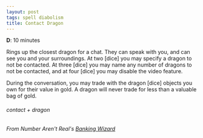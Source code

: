 ```yaml
---
layout: post
tags: spell diabolism
title: Contact Dragon
---
```

**D**: 10 minutes

Rings up the closest dragon for a chat. They can speak with you, and can see you and your surroundings. At two [dice] you may specify a dragon to not be contacted. At three [dice] you may name any number of dragons to not be contacted, and at four [dice] you may disable the video feature.

During the conversation, you may trade with the dragon [dice] objects you own for their value in gold. A dragon will never trade for less than a valuable bag of gold.

###### contact + dragon
###### From Number Aren't Real's [Banking Wizard](https://as-they-must.blogspot.com/2021/10/containing-multitudes-glog-wizard.html)
